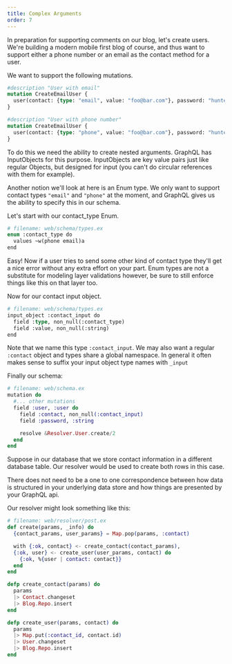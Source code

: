 ```yaml
---
title: Complex Arguments
order: 7
---
```


In preparation for supporting comments on our blog, let's create users. We're building
a modern mobile first blog of course, and thus want to support either a phone number
or an email as the contact method for a user.

We want to support the following mutations.

```graphql
#description "User with email"
mutation CreateEmailUser {
  user(contact: {type: "email", value: "foo@bar.com"}, password: "hunter2")
}
```

```graphql
#description "User with phone number"
mutation CreateEmailUser {
  user(contact: {type: "phone", value: "foo@bar.com"}, password: "hunter2")
}
```

To do this we need the ability to create nested arguments. GraphQL has InputObjects
for this purpose. InputObjects are key value pairs just like regular Objects, but
designed for input (you can't do circular references with them for example).

Another notion we'll look at here is an Enum type. We only want to support contact
types `"email"` and `"phone"` at the moment, and GraphQL gives us the ability to
specify this in our schema.

Let's start with our contact_type Enum.

```graphql
# filename: web/schema/types.ex
enum :contact_type do
  values ~w(phone email)a
end
```

Easy! Now if a user tries to send some other kind of contact type they'll get a
nice error without any extra effort on your part. Enum types are not a substitute
for modeling layer validations however, be sure to still enforce things like this
on that layer too.

Now for our contact input object.

```graphql
# filename: web/schema/types.ex
input_object :contact_input do
  field :type, non_null(:contact_type)
  field :value, non_null(:string)
end
```

Note that we name this type `:contact_input`. We may also want a regular `:contact`
object and types share a global namespace. In general it often makes sense to
suffix your input object type names with `_input`

Finally our schema:

```elixir
# filename: web/schema.ex
mutation do
  #... other mutations
  field :user, :user do
    field :contact, non_null(:contact_input)
    field :password, :string

    resolve &Resolver.User.create/2
  end
end
```

Suppose in our database that we store contact information in a different database
table. Our resolver would be used to create both rows in this case.

There does not need to be a one to one correspondence between how data is structured
in your underlying data store and how things are presented by your GraphQL api.

Our resolver might look something like this:

```elixir
# filename: web/resolver/post.ex
def create(params, _info) do
  {contact_params, user_params} = Map.pop(params, :contact)

  with {:ok, contact} <- create_contact(contact_params),
  {:ok, user} <- create_user(user_params, contact) do
    {:ok, %{user | contact: contact}}
  end
end

defp create_contact(params) do
  params
  |> Contact.changeset
  |> Blog.Repo.insert
end

defp create_user(params, contact) do
  params
  |> Map.put(:contact_id, contact.id)
  |> User.changeset
  |> Blog.Repo.insert
end
```

